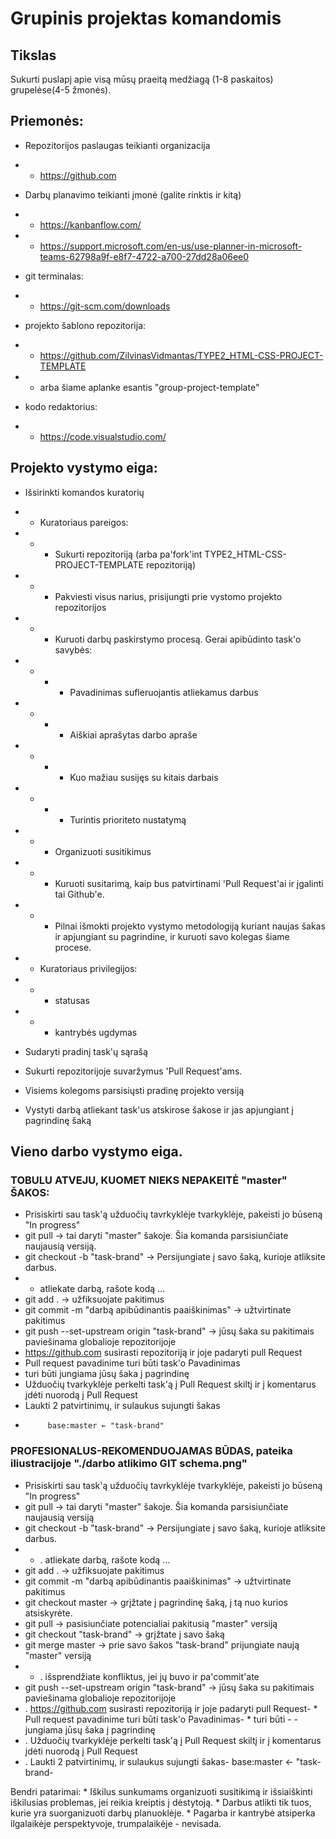 # Grupinis projektas komandomis

## Tikslas
Sukurti puslapį apie visą mūsų praeitą medžiagą (1-8 paskaitos) grupelėse(4-5 žmonės).

## Priemonės:
* Repozitorijos paslaugas teikianti organizacija
* * https://github.com

* Darbų planavimo teikianti įmonė (galite rinktis ir kitą)
* * https://kanbanflow.com/
* * https://support.microsoft.com/en-us/use-planner-in-microsoft-teams-62798a9f-e8f7-4722-a700-27dd28a06ee0

* git terminalas:
* * https://git-scm.com/downloads

* projekto šablono repozitorija:
* * https://github.com/ZilvinasVidmantas/TYPE2_HTML-CSS-PROJECT-TEMPLATE
* * arba šiame aplanke esantis "group-project-template"

* kodo redaktorius:
* * https://code.visualstudio.com/


## Projekto vystymo eiga:
* Išsirinkti komandos kuratorių
* * Kuratoriaus pareigos:
* * * Sukurti repozitoriją (arba pa'fork'int TYPE2_HTML-CSS-PROJECT-TEMPLATE repozitoriją)
* * * Pakviesti visus narius, prisijungti prie vystomo projekto repozitorijos
* * * Kuruoti darbų paskirstymo procesą. Gerai apibūdinto task'o savybės:
* * * * Pavadinimas sufleruojantis atliekamus darbus
* * * * Aiškiai aprašytas darbo apraše
* * * * Kuo mažiau susijęs su kitais darbais
* * * * Turintis prioriteto nustatymą
* * * Organizuoti susitikimus
* * * Kuruoti susitarimą, kaip bus patvirtinami 'Pull Request'ai ir įgalinti tai Github'e.
* * * Pilnai išmokti projekto vystymo metodologiją kuriant naujas šakas ir apjungiant su pagrindine, ir kuruoti savo kolegas šiame procese.
* * Kuratoriaus privilegijos: 
* * * statusas
* * * kantrybės ugdymas

* Sudaryti pradinį task'ų sąrašą

* Sukurti repozitorijoje suvaržymus 'Pull Request'ams.

* Visiems kolegoms parsisiųsti pradinę projekto versiją

* Vystyti darbą atliekant task'us atskirose šakose ir jas apjungiant į pagrindinę šaką


## Vieno darbo vystymo eiga. 
### TOBULU ATVEJU, KUOMET NIEKS NEPAKEITĖ "master" ŠAKOS:
-  Prisiskirti sau task'ą užduočių tavrkyklėje tvarkyklėje, pakeisti jo būseną "In progress"
-  git pull → tai daryti "master" šakoje. Šia komanda parsisiunčiate naujausią versiją.
-  git checkout -b "task-brand" → Persijungiate į savo šaką, kurioje atliksite darbus.
- * atliekate darbą, rašote kodą ...
-  git add . → užfiksuojate pakitimus
-  git commit -m "darbą apibūdinantis paaiškinimas" → užtvirtinate pakitimus
-  git push --set-upstream origin "task-brand" → jūsų šaka su pakitimais paviešinama globalioje repozitorijoje
-  https://github.com susirasti repozitoriją ir joje padaryti pull Request
-  Pull request pavadinime turi būti task'o Pavadinimas
-  turi būti jungiama jūsų šaka į pagrindinę
-  Užduočių tvarkyklėje perkelti task'ą į Pull Request skiltį ir į komentarus įdėti nuorodą į Pull Request
-  Laukti 2 patvirtinimų, ir sulaukus sujungti šakas
-          base:master ← "task-brand"

### PROFESIONALUS-REKOMENDUOJAMAS BŪDAS, pateika iliustracijoje "./darbo atlikimo GIT schema.png"
-  Prisiskirti sau task'ą užduočių tavrkyklėje tvarkyklėje, pakeisti jo būseną "In progress"
-  git pull → tai daryti "master" šakoje. Šia komanda parsisiunčiate naujausią versiją
-  git checkout -b "task-brand" → Persijungiate į savo šaką, kurioje atliksite darbus.
- * . atliekate darbą, rašote kodą ...
-  git add . → užfiksuojate pakitimus
-  git commit -m "darbą apibūdinantis paaiškinimas" → užtvirtinate pakitimus
-  git checkout master →  grįžtate į pagrindinę šaką, į tą nuo kurios atsiskyrėte.
-  git pull → pasisiunčiate potencialiai pakitusią "master" versiją
-  git checkout "task-brand" → grįžtate į savo šaką
-  git merge master → prie savo šakos "task-brand" prijungiate naują "master" versiją
- * . išsprendžiate konfliktus, jei jų buvo ir pa'commit'ate
-  git push --set-upstream origin "task-brand" → jūsų šaka su pakitimais paviešinama globalioje repozitorijoje
- . https://github.com susirasti repozitoriją ir joje padaryti pull Request- * Pull request pavadinime turi būti task'o Pavadinimas- * turi būti - -jungiama jūsų šaka į pagrindinę
- . Užduočių tvarkyklėje perkelti task'ą į Pull Request skiltį ir į komentarus įdėti nuorodą į Pull Request
- . Laukti 2 patvirtinimų, ir sulaukus sujungti šakas-              base:master ← "task-brand- 
  
Bendri patarimai:
    * Iškilus sunkumams organizuoti susitikimą ir išsiaiškinti iškilusias problemas, jei reikia kreiptis į dėstytoją.
    * Darbus atlikti tik tuos, kurie yra suorganizuoti darbų planuoklėje.
    * Pagarba ir kantrybė atsiperka ilgalaikėje perspektyvoje, trumpalaikėje - nevisada.



    



     



